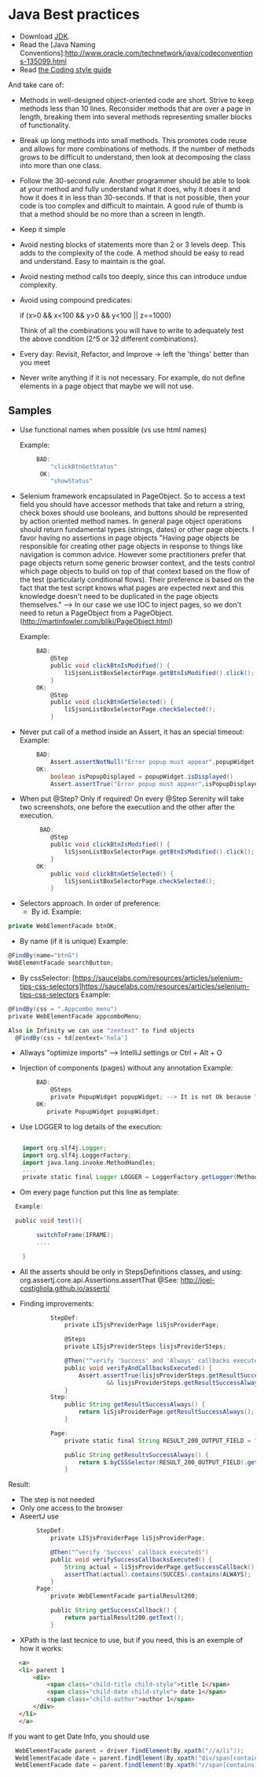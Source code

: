 # Java Best practices

* Download [JDK](https://drive.google.com/open?id=1vKeS7olEr9nmoA3m31gmEhNoa8kztyI5).
* Read the [Java Naming Conventions]:http://www.oracle.com/technetwork/java/codeconventions-135099.html
* Read [the Coding style guide](style-guide.md)

And take care of:
* Methods in well-designed object-oriented code are short. Strive to keep methods less than 10 lines. Reconsider methods that are over a page in length, breaking them into several methods representing smaller blocks of functionality.
* Break up long methods into small methods. This promotes code reuse and allows for more combinations of methods. If the number of methods grows to be difficult to understand, then look at decomposing the class into more than one class.
* Follow the 30-second rule. Another programmer should be able to look at your method and fully understand what it does, why it does it and how it does it in less than 30-seconds. If that is not possible, then your code is too complex and difficult to maintain. A good rule of thumb is that a method should be no more than a screen in length.
* Keep it simple
* Avoid nesting blocks of statements more than 2 or 3 levels deep. This adds to the complexity of the code. A method should be easy to read and understand. Easy to maintain is the goal.
* Avoid nesting method calls too deeply, since this can introduce undue complexity.
* Avoid using compound predicates:

     if (x>0 && x<100 && y>0 && y<100 || z==1000)

     Think of all the combinations you will have to write to adequately test the above condition (2^5 or 32 different combinations).


- Every day: Revisit, Refactor, and Improve -> left the 'things' better than you meet

- Never write anything if it is not necessary.
  For example, do not define elements in a page object that maybe we will not use.

## Samples

- Use functional names when possible (vs use html names)

    Example:
```groovy
        BAD:
            "clickBtnGetStatus"
         OK:
            "showStatus"
```

- Selenium framework encapsulated in PageObject.
    So to access a text field you should have accessor methods that take and return a string, check boxes should use booleans, and buttons should be represented by action oriented method names.
     In general page object operations should return fundamental types (strings, dates) or other page objects.
     I favor having no assertions in page objects
    "Having page objects be responsible for creating other page objects in response to things like navigation is common advice. However some practitioners prefer that page objects return some generic browser context, and the tests control which page objects to build on top of that context based on the flow of the test (particularly conditional flows). Their preference is based on the fact that the test script knows what pages are expected next and this knowledge doesn't need to be duplicated in the page objects themselves."
    --> In our case we use IOC to inject pages, so we don't need to retun a PageObject from a PageObject.(http://martinfowler.com/bliki/PageObject.html)

    Example:
```groovy
        BAD:
            @Step
            public void clickBtnIsModified() {
                liSjsonListBoxSelectorPage.getBtnIsModified().click(); --> we are expossing de WebElementFacade 'BtnIsModified'
            }
        OK:
            @Step
            public void clickBtnGetSelected() {
                liSjsonListBoxSelectorPage.checkSelected();
            }
```

- Never put call of a method inside an Assert, it has an special timeout:
    Example:
```groovy
        BAD:
            Assert.assertNotNull("Error popup must appear",popupWidget.isDisplayed());
        OK:
            boolean isPopupDisplayed = popupWidget.isDisplayed()
            Assert.assertTrue("Error popup must appear",isPopupDisplayed);
```

 - When put @Step? Only if required! On every @Step Serenity will take two screenshots, one before the executiion and the other after the execution.
```groovy
         BAD:
            @Step
            public void clickBtnIsModified() {
                liSjsonListBoxSelectorPage.getBtnIsModified().click();
            }
        OK:
            public void clickBtnGetSelected() {
                liSjsonListBoxSelectorPage.checkSelected();
            }
```
* Selectors approach. In order of preference:
  - By id. Example:
```java
private WebElementFacade btnOK;
```
  - By name (if it is unique)
        Example:
```groovy
@FindBy(name="btnG")
WebElementFacade searchButton;
```
  - By cssSelector: [https://saucelabs.com/resources/articles/selenium-tips-css-selectors]https://saucelabs.com/resources/articles/selenium-tips-css-selectors
        Example:
```groovy
@FindBy(css = ".Appcombo_menu")
private WebElementFacade appcomboMenu;

Also in Infinity we can use "zentext" to find objects
  @FindBy(css = td[zentext='hola']
```
- Allways "optimize imports" --> IntelliJ settings or Ctrl + Alt + O

- Injection of components (pages) without any annotation
    Example:
```groovy
        BAD:
            @Steps
            private PopupWidget popupWidget; --> It is not Ok because "popupWidget" extends a PageObject
        OK:
           private PopupWidget popupWidget;
```

- Use LOGGER to log details of the execution:
```groovy

    import org.slf4j.Logger;
    import org.slf4j.LoggerFactory;
    import java.lang.invoke.MethodHandles;
    ....
    private static final Logger LOGGER = LoggerFactory.getLogger(MethodHandles.lookup().lookupClass());
```
- Om every page function put this line as template:
```groovy
  Example:

  public void test(){

        switchToFrame(IFRAME);
        ....

    }
```
- All the asserts should be only in StepsDefinitions classes, and using: org.assertj.core.api.Assertions.assertThat
    @See: http://joel-costigliola.github.io/assertj/

- Finding improvements:
```groovy
            StepDef:
                private LISjsProviderPage liSjsProviderPage;

                @Steps
                private LISjsProviderSteps lisjsProviderSteps;

                @Then("^verify 'Success' and 'Always' callbacks executed$")
                public void verifyAndCallbacksExecuted() {
                    Assert.assertTrue(lisjsProviderSteps.getResultSuccessAlways().contains("Succes")
                            && lisjsProviderSteps.getResultSuccessAlways().contains("Always"));
                }
            Step:
                public String getResultSuccessAlways() {
                    return liSjsProviderPage.getResultSuccessAlways();
                }

            Page:
                private static final String RESULT_200_OUTPUT_FIELD = "div[id='partialResult200']";

                public String getResultsSuccessAlways() {
                    return $.byCSSSelector(RESULT_200_OUTPUT_FIELD).getText();
                }
```

Result:
 * The step is not needed
 * Only one access to the browser
 * AseertJ use
```groovy
        StepDef:
			private LISjsProviderPage liSjsProviderPage;

            @Then("^verify 'Success' callback executed$")
            public void verifySuccessCallbacksExecuted() {
                String actual = liSjsProviderPage.getSuccessCallback();
                assertThat(actual).contains(SUCCES).contains(ALWAYS);
            }
        Page:
            private WebElementFacade partialResult200;

            public String getSuccessCallback() {
                return partialResult200.getText();
            }
```

* XPath is the last tecnice to use, but if you need, this is an exemple of how it works:
 ```html
    <a>
    <li> parent 1
        <div>
            <span class="child-title child-style">title 1</span>
            <span class="child-date child-style"> date 1</span>
            <span class="child-author">author 1</span>
        </div>
    </li>
    </a>
 ```
If you want to get Date Info, you should use
```groovy
  WebElementFacade parent = driver.findElement(By.xpath("//a/li"));
  WebElementFacade date = parent.findElement(By.xpath("div/span[contains(@class, 'child-date')]"));
  WebElementFacade date = parent.findElement(By.xpath("//span[contains(@class, 'child-date')]"))
```

